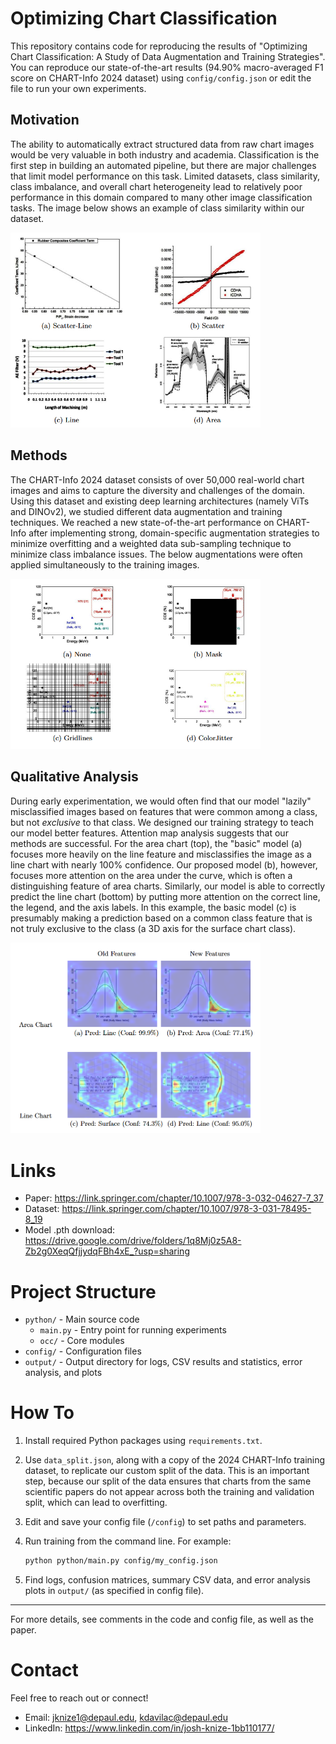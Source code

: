 # Optimizing Chart Classification
This repository contains code for reproducing the results of "Optimizing Chart Classification: A Study of Data Augmentation and Training Strategies". You can reproduce our state-of-the-art results (94.90% macro-averaged F1 score on CHART-Info 2024 dataset) using `config/config.json` or edit the file to run your own experiments.

## Motivation
The ability to automatically extract structured data from raw chart images would be very valuable in both industry and academia. Classification is the first step in building an automated pipeline, but there are major challenges that limit model performance on this task. Limited datasets, class similarity, class imbalance, and overall chart heterogeneity lead to relatively poor performance in this domain compared to many other image classification tasks. The image below shows an example of class similarity within our dataset.

<img src="images/class_similarity.png" alt="Example of class similarity" width="400"/>

## Methods
The CHART-Info 2024 dataset consists of over 50,000 real-world chart images and aims to capture the diversity and challenges of the domain. Using this dataset and existing deep learning architectures (namely ViTs and DINOv2), we studied different data augmentation and training techniques. We reached a new state-of-the-art performance on CHART-Info after implementing strong, domain-specific augmentation strategies to minimize overfitting and a weighted data sub-sampling technique to minimize class imbalance issues. The below augmentations were often applied simultaneously to the training images.    

<img src="images/augmentations.png" alt="Example of augmentations" width="400"/>

## Qualitative Analysis
During early experimentation, we would often find that our model "lazily" misclassified images based on features that were common among a class, but not *exclusive* to that class. We designed our training strategy to teach our model better features. Attention map analysis suggests that our methods are successful. For the area chart (top), the "basic" model (a) focuses more heavily on the line feature and misclassifies the image as a line chart with nearly 100% confidence. Our proposed model (b), however, focuses more attention on the area under the curve, which is often a distinguishing feature of area charts. Similarly, our model is able to correctly predict the line chart (bottom) by putting more attention on the correct line, the legend, and the axis labels. In this example, the basic model (c) is presumably making a prediction based on a common class feature that is not truly exclusive to the class (a 3D axis for the surface chart class). 

<img src="images/new_features_figure.png" alt="Example of better model representations" width="400"/>

# Links

- Paper: https://link.springer.com/chapter/10.1007/978-3-032-04627-7_37
- Dataset: https://link.springer.com/chapter/10.1007/978-3-031-78495-8_19
- Model .pth download: https://drive.google.com/drive/folders/1q8Mj0z5A8-Zb2g0XeqQfjjydqFBh4xE_?usp=sharing

# Project Structure

- `python/` - Main source code
  - `main.py` - Entry point for running experiments
  - `occ/` - Core modules
- `config/` - Configuration files
- `output/` - Output directory for logs, CSV results and statistics, error analysis, and plots

# How To

1. Install required Python packages using `requirements.txt`.

2. Use `data_split.json`, along with a copy of the 2024 CHART-Info training dataset, to replicate our custom split of the data. This is an important step, because our split of the data ensures that charts from the same scientific papers do not appear across both the training and validation split, which can lead to overfitting. 

3. Edit and save your config file (`/config`) to set paths and parameters.

4. Run training from the command line. For example:
   ```bash
   python python/main.py config/my_config.json
   ```

5. Find logs, confusion matrices, summary CSV data, and error analysis plots in `output/` (as specified in config file).

---

For more details, see comments in the code and config file, as well as the paper.

# Contact

Feel free to reach out or connect!

- Email: jknize1@depaul.edu, kdavilac@depaul.edu
- LinkedIn: https://www.linkedin.com/in/josh-knize-1bb110177/
